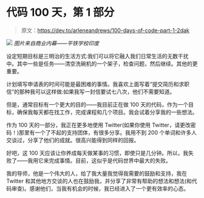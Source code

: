 # 代码 100 天，第 1 部分

> 原文：<https://dev.to/arleneandrews/100-days-of-code-part-1-2dak>

[![](../Images/c1df6ce1d3dcdb5d6fa3cc20dfe5eace.png)](https://www.businessinsider.in/thumb/msid-21061818,width-640,resizemode-4/Besides-showcasing-coding-talent-the-Flatiron-School-laid-out-delicious-snacks-at-the-job-fair-.jpg?356728) 
*图片来自商业内幕——平铁学校印度*

设定短期目标是三明治的生活方式:我们可以将它融入我们日常生活的无数干扰中。其中一些是任务——清空洗碗机的一个架子，检查问题，然后继续。其他的更重要。

计划填写申请表的时间可能是最困难的事情。我喜欢上面写着“提交简历和求职信”的那种我可以这样做:如果我写一封信要试七八次，他们不需要知道。

但是，通常目标有一个更大的目的——我目前正在做 100 天的代码，作为一个目标，确保我每天都在找工作，完成课程和几个项目。我会试着分享我的一些想法。

作为 100 天的一部分，我正在更多地使用 Twitter(如果你使用 Twitter，请更改密码！)那里有一个了不起的支持团体，有很多分享。我用不到 200 个单词和许多人交谈过，分享了他们的成就。很高兴能得到同样的回报。

好吧，这 100 天应该让你养成每天做某事的习惯，即使只是几分钟。所以，我失败了——我用它来完成事情。目前，这似乎是代码世界中最大的失败。

我的导师，他是一个伟大的人，给了我大量我觉得我需要的鼓励和支持，我在 Twitter 和其他地方交谈的人也在鼓励我，并分享了非常有帮助的想法和想法(和代码审查)。感谢他们，当我有机会的时候，我已经进入了一个更有效率的心态。